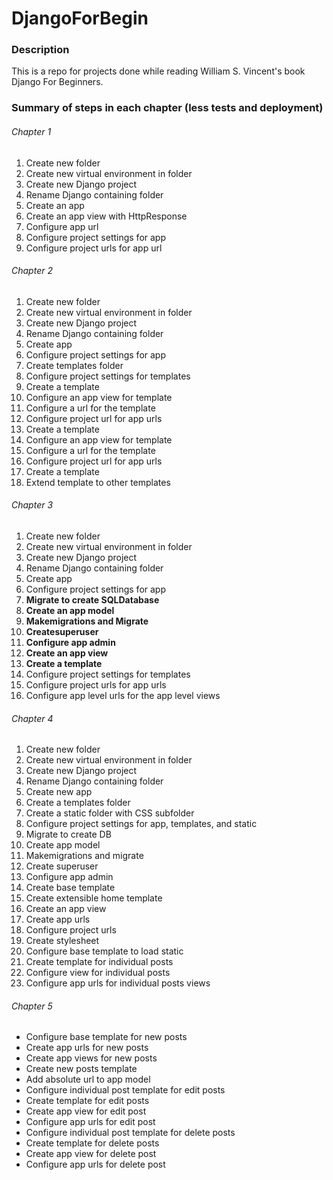 # DjangoForBegin

### Description

This is a repo for projects done while reading William S. Vincent's book Django For Beginners.

### Summary of steps in each chapter (less tests and deployment)

###### Chapter 1

1.	Create new folder
2.	Create new virtual environment in folder
3.	Create new Django project
4.	Rename Django containing folder
5.	Create an app
6.	Create an app view with HttpResponse
7.	Configure app url
8.	Configure project settings for app
9.	Configure project urls for app url

###### Chapter 2

1.	Create new folder
2.	Create new virtual environment in folder
3.	Create new Django project
4.	Rename Django containing folder
5.	Create app
6.	Configure project settings for app
7.	Create templates folder
8.	Configure project settings for templates
9.	Create a template
10.	Configure an app view for template
11.	Configure a url for the template
12.	Configure project url for app urls
13.	Create a template
14.	Configure an app view for template
15.	Configure a url for the template
16.	Configure project url for app urls
17.	Create a template
18.	Extend template to other templates

###### Chapter 3

1.	Create new folder
2.	Create new virtual environment in folder
3.	Create new Django project
4.	Rename Django containing folder
5.	Create app
6.	Configure project settings for app
7.	**Migrate to create SQLDatabase**
8.	**Create an app model**
9.	**Makemigrations and Migrate**
10.	**Createsuperuser**
11.	**Configure app admin**
12.	**Create an app view**
13.	**Create a template**
14.	Configure project settings for templates
15.	Configure project urls for app urls
16.	Configure app level urls for the app level views

###### Chapter 4
1.	Create new folder
2.	Create new virtual environment in folder
3.	Create new Django project
4.	Rename Django containing folder
5.	Create new app
6.	Create a templates folder
7.	Create a static folder with CSS subfolder
8.	Configure project settings for app, templates, and static
9.	Migrate to create DB
10.	Create app model
11.	Makemigrations and migrate
12.	Create superuser
13.	Configure app admin
14.	Create base template
15.	Create extensible home template
16.	Create an app view
17.	Create app urls
18.	Configure project urls
19.	Create stylesheet
20.	Configure base template to load static
21.	Create template for individual posts
22.	Configure view for individual posts
23.	Configure app urls for individual posts views

###### Chapter 5
- Configure base template for new posts
- Create app urls for new posts
- Create app views for new posts
- Create new posts template
- Add absolute url to app model
- Configure individual post template for edit posts
- Create template for edit posts
- Create app view for edit post
- Configure app urls for edit post
- Configure individual post template for delete posts
- Create template for delete posts
- Create app view for delete post
- Configure app urls for delete post


